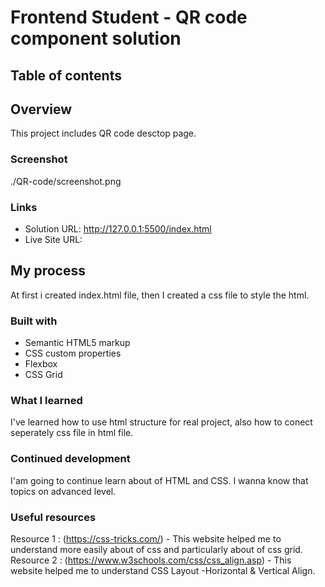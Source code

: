 # Frontend Student - QR code component solution

## Table of contents

## Overview 

This project includes QR code desctop page.

### Screenshot

./QR-code/screenshot.png

### Links

- Solution URL: http://127.0.0.1:5500/index.html
- Live Site URL:

## My process

At first i created index.html file, then I created a css file to style the html.

### Built with

- Semantic HTML5 markup
- CSS custom properties
- Flexbox
- CSS Grid

### What I learned

I've learned how to use html structure for real project, also how to conect seperately css file in html file.

### Continued development

I'am going to continue learn about of HTML and CSS. I wanna know that topics on advanced level.

### Useful resources

Resource 1 : (https://css-tricks.com/) - This website helped me to understand more easily about of css and particularly about of css grid.
Resource 2 : (https://www.w3schools.com/css/css_align.asp) - This website helped me to understand CSS Layout -Horizontal & Vertical Align.

